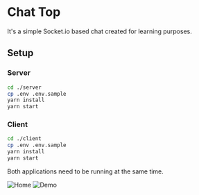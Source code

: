 # Chat Top

It's a simple Socket.io based chat created for learning purposes.

## Setup

### Server

```bash
cd ./server
cp .env .env.sample
yarn install
yarn start
```

### Client

```bash
cd ./client
cp .env .env.sample
yarn install
yarn start
```

Both applications need to be running at the same time.

![Home](https://i.ibb.co/r4ZCCxb/Screenshot-from-2022-06-10-14-12-25.png)
![Demo](https://i.ibb.co/0nH4DRX/Screenshot-from-2022-06-10-14-13-40.png)
